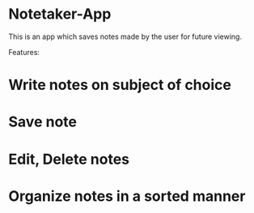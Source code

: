 # Notetaker-App
This is an app which saves notes made by the user for future viewing. 

Features:
# Write notes on subject of choice
# Save note
# Edit, Delete notes
# Organize notes in a sorted manner

